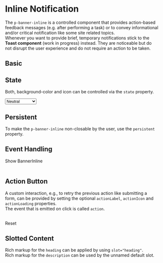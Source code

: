 # Inline Notification

The `p-banner-inline` is a controlled component that provides action-based feedback messages (e.g. after performing a task) or to convey informational and/or critical notification like some site related topics.  
Whenever you want to provide brief, temporary notifications stick to the **Toast component** (work in progress) instead. They are noticeable but do not disrupt the user experience and do not require an action to be taken.

## Basic

<Playground :markup="basic" :config="config"></Playground>


## State

Both, background-color and icon can be controlled via the `state` property.

<Playground :markup="stateDemo" :config="config">
  <select v-model="state">
    <option disabled>Select a state</option>
    <option value="neutral">Neutral</option>
    <option value="success">Success</option>
    <option value="warning">Warning</option>
    <option value="error">Error</option>
  </select>
</Playground>

## Persistent

To make the `p-banner-inline` non-closable by the user, use the `persistent` property.

<Playground :markup="persistent" :config="config"></Playground>

## Event Handling

<Playground :frameworkMarkup="events" :config="config">
  <p-button id="bannerEventsButton">Show BannerInline</p-button>
  <br>
  <br>
  <div id="bannerEventsWrapper" hidden>
    <p-banner-inline heading="Some banner-inline heading" description="Some banner-inline description."></p-banner-inline>
  </div>
</Playground>

## Action Button

A custom interaction, e.g., to retry the previous action like submitting a form, can be provided by setting the optional `actionLabel`, `actionIcon` and `actionLoading` properties.  
The event that is emitted on click is called `action`.

<Playground :frameworkMarkup="actionButton" :config="config">
  <p-banner-inline
    id="bannerAction"
    heading="Some banner-inline heading"
    description="Some banner-inline description."
    action-label="Retry"
    action-icon="reset"
  ></p-banner-inline>
  <br>
  <p-button id="bannerActionButton">Reset</p-button>
</Playground>

## Slotted Content

Rich markup for the `heading` can be applied by using `slot="heading"`.  
Rich markup for the `description` can be used by the unnamed default slot.  

<Playground :markup="slottedContent" :config="config"></Playground>

<script lang="ts">
  import Vue from 'vue';
  import Component from 'vue-class-component';
  import { getBannerInlineCodeSamples } from '@porsche-design-system/shared';
  
  @Component
  export default class Code extends Vue {
    config = { themeable: true };
    
    state = 'neutral';
    width = 'basic';

    defaultHeading = 'Some banner-inline heading';
    defaultDescription = 'Some banner-inline description.';
    slottedHeading = 'Some slotted banner-inline heading';
    slottedDescription = 'Some slotted banner-inline description. You can also add inline <a href="https://porsche.com">links</a> to route to another page.';

    basic =
`<p-banner-inline heading="${this.defaultHeading}" description="${this.defaultDescription}">
</p-banner-inline>
<br>
<!-- or alternatively -->
<p-banner-inline heading="${this.defaultHeading}">
  ${this.defaultDescription}
</p-banner-inline>`;
    
    get stateDemo() {
      return `<p-banner-inline heading="${this.defaultHeading}" description="${this.defaultDescription}" state="${this.state}">
</p-banner-inline>`;
    }
    
    persistent =
`<p-banner-inline heading="${this.defaultHeading}" description="${this.defaultDescription}" persistent="true">
</p-banner-inline>`;

    slottedContent =
`<p-banner-inline>
  <span slot="heading">${this.slottedHeading}</span>
  ${this.slottedDescription}
</p-banner-inline>`;

    events = getBannerInlineCodeSamples('example-events');
    actionButton = getBannerInlineCodeSamples('example-action-button');
  
    mounted(): void {
      const buttonEvents = document.querySelector('#bannerEventsButton');
      const bannerEvents = document.querySelector('#bannerEventsWrapper p-banner-inline');
      const { parentElement } = bannerEvents;
      buttonEvents.addEventListener('click', () => (parentElement.hidden = false));
      bannerEvents.addEventListener('dismiss', () => (parentElement.hidden = true));

      const buttonAction = document.querySelector('#bannerActionButton');
      const bannerAction = document.querySelector('#bannerAction');
      buttonAction.addEventListener('click', () => (bannerAction.actionLoading = false));
      bannerAction.addEventListener('action', () => (bannerAction.actionLoading = true));
    }
  }
</script>